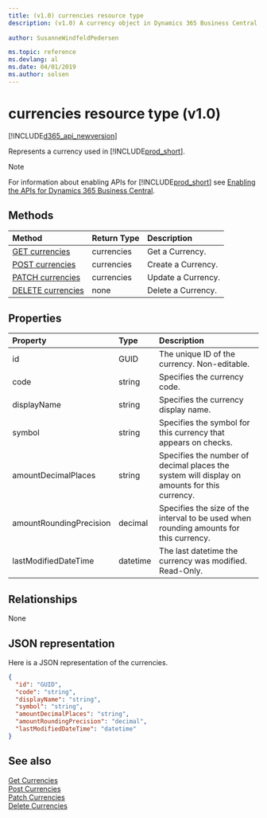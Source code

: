```yaml
---
title: (v1.0) currencies resource type
description: (v1.0) A currency object in Dynamics 365 Business Central 
 
author: SusanneWindfeldPedersen

ms.topic: reference
ms.devlang: al
ms.date: 04/01/2019
ms.author: solsen
---
```


# currencies resource type (v1.0)

[!INCLUDE[d365_api_newversion](../../../includes/d365_api_newversion.md)]

Represents a currency used in [!INCLUDE[prod_short](../../../includes/prod_short.md)].

> [!NOTE]  
> For information about enabling APIs for [!INCLUDE[prod_short](../../../includes/prod_short.md)] see [Enabling the APIs for Dynamics 365 Business Central](../enabling-apis-for-dynamics-nav.md).

## Methods

| Method                                                  |Return Type|Description       |
|:--------------------------------------------------------|:----------|:-----------------|
|[GET currencies](../api/dynamics_currencies_get.md)      |currencies |Get a Currency.   |
|[POST currencies](../api/dynamics_create_currencies.md)  |currencies |Create a Currency.|
|[PATCH currencies](../api/dynamics_currencies_update.md) |currencies |Update a Currency.|
|[DELETE currencies](../api/dynamics_currencies_delete.md)|none       |Delete a Currency.|

## Properties

| Property              | Type   |Description                                                   |
|:----------------------|:-------|:-------------------------------------------------------------|
|id                     |GUID    |The unique ID of the currency. Non-editable.                  |
|code                   |string  |Specifies the currency code.                                  |
|displayName            |string  |Specifies the currency display name.                          |
|symbol                 |string  |Specifies the symbol for this currency that appears on checks.|
|amountDecimalPlaces    |string  |Specifies the number of decimal places the system will display on amounts for this currency.|
|amountRoundingPrecision|decimal |Specifies the size of the interval to be used when rounding amounts for this currency.|
|lastModifiedDateTime   |datetime|The last datetime the currency was modified. Read-Only.       |  


## Relationships
None

## JSON representation

Here is a JSON representation of the currencies.


```json
{
  "id": "GUID",
  "code": "string",
  "displayName": "string",
  "symbol": "string",
  "amountDecimalPlaces": "string",
  "amountRoundingPrecision": "decimal",
  "lastModifiedDateTime": "datetime"
}
```

## See also
  
[Get Currencies](../api/dynamics_currencies_get.md)  
[Post Currencies](../api/dynamics_create_currencies.md)  
[Patch Currencies](../api/dynamics_currencies_update.md)  
[Delete Currencies](../api/dynamics_currencies_delete.md)  